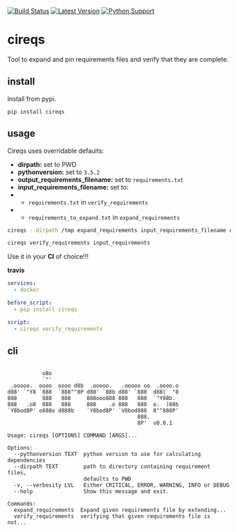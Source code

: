 
[![Build Status](https://travis-ci.org/trustpilot/python-cireqs.svg?branch=master)](https://travis-ci.org/trustpilot/python-cireqs) [![Latest Version](https://img.shields.io/pypi/v/cireqs.svg)](https://pypi.python.org/pypi/cireqs) [![Python Support](https://img.shields.io/pypi/pyversions/cireqs.svg)](https://pypi.python.org/pypi/cireqs)

# cireqs

Tool to expand and pin requirements files and verify that they are complete.

## install
Install from pypi.

`pip install cireqs`

## usage

Cireqs uses overridable defaults:

* **dirpath:** set to PWD
* **pythonversion:** set to `3.5.2`
* **output_requirements_filename:** set to `requirements.txt`
* **input_requirements_filename:** set to:
* * `requirements.txt` in `verify_requirements`
* * `requirements_to_expand.txt` in `expand_requirements`


```bash
cireqs --dirpath /tmp expand_requirements input_requirements_filename output_requirements_filename

cireqs verify_requirements input_requirements
```

Use it in your **CI** of choice!!!

**travis**
```yaml
services:
  - docker

before_script:
  - pip install cireqs

script:
  - cireqs verify_requirements
```


## cli

```

           o8o
           `"'
 .ooooo.  oooo  oooo d8b  .ooooo.   .ooooo oo  .oooo.o
d88' `"Y8 `888  `888""8P d88' `88b d88' `888  d88(  "8
888        888   888     888ooo888 888   888  `"Y88b.
888   .o8  888   888     888    .o 888   888  o.  )88b
`Y8bod8P' o888o d888b    `Y8bod8P' `V8bod888  8""888P'
                                         888.
                                         8P'  v0.0.1

Usage: cireqs [OPTIONS] COMMAND [ARGS]...

Options:
  --pythonversion TEXT  python version to use for calculating dependencies
  --dirpath TEXT        path to directory containing requirement files,
                        defaults to PWD
  -v, --verbosity LVL   Either CRITICAL, ERROR, WARNING, INFO or DEBUG
  --help                Show this message and exit.

Commands:
  expand_requirements  Expand given requirements file by extending...
  verify_requirements  verifying that given requirements file is not...
```

